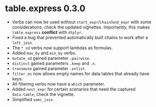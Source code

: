 # table.express 0.3.0

- Verbs can now be used without `start_expr`/`chain`/`end_expr` with some considerations, check the
  updated vignettes. Importantly, this makes `table.express` **conflict** with `dtplyr`.
- Fixed a bug that prevented automatically built chains to work after a `left_join`.
- The `*_sd` verbs now support lambdas as formulas.
- Added `max_by` and `min_by` verbs.
- `mutate_sd` gained parameter `.pairwise`.
- `distinct` gained parameters `.keep` and `.n`.
- `transmute` gained parameter `.enlist`.
- `filter_on` now allows empty names for data tables that already have keys.
- All filtering verbs now have a `which` parameter.
- Added `nest_expr` for certain scenarios that need the captured `data.table`; check the vignette.
- Simplified `semi_join`.
